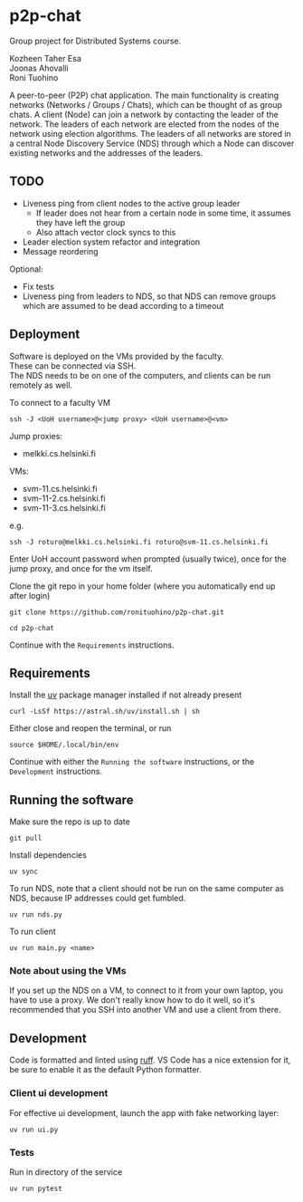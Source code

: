 # p2p-chat

Group project for Distributed Systems course.

Kozheen Taher Esa  
Joonas Ahovalli  
Roni Tuohino

A peer-to-peer (P2P) chat application. The main functionality is creating
networks (Networks / Groups / Chats), which can be thought of as group chats. A
client (Node) can join a network by contacting the leader of the network. The
leaders of each network are elected from the nodes of the network using election
algorithms. The leaders of all networks are stored in a central Node Discovery
Service (NDS) through which a Node can discover existing networks and the
addresses of the leaders.

## TODO

- Liveness ping from client nodes to the active group leader
  - If leader does not hear from a certain node in some time, it assumes they have left the group
  - Also attach vector clock syncs to this
- Leader election system refactor and integration
- Message reordering

Optional:

- Fix tests
- Liveness ping from leaders to NDS, so that NDS can remove groups which are assumed to be dead according to a timeout

## Deployment

Software is deployed on the VMs provided by the faculty.  
These can be connected via SSH.  
The NDS needs to be on one of the computers, and clients can be run remotely as
well.

To connect to a faculty VM

```
ssh -J <UoH username>@<jump proxy> <UoH username>@<vm>
```

Jump proxies:
- melkki.cs.helsinki.fi

VMs: 
- svm-11.cs.helsinki.fi
- svm-11-2.cs.helsinki.fi
- svm-11-3.cs.helsinki.fi

e.g.

```
ssh -J roturo@melkki.cs.helsinki.fi roturo@svm-11.cs.helsinki.fi
```

Enter UoH account password when prompted (usually twice), once for the jump
proxy, and once for the vm itself.

Clone the git repo in your home folder (where you automatically end up after
login)

```
git clone https://github.com/ronituohino/p2p-chat.git
```

```
cd p2p-chat
```

Continue with the `Requirements` instructions.

## Requirements

Install the [uv](https://docs.astral.sh/uv/) package manager installed if not
already present

```
curl -LsSf https://astral.sh/uv/install.sh | sh
```

Either close and reopen the terminal, or run

```
source $HOME/.local/bin/env
```

Continue with either the `Running the software` instructions, or the
`Development` instructions.

## Running the software

Make sure the repo is up to date

```
git pull
```

Install dependencies 

```
uv sync
```

To run NDS, note that a client should not be run on the same computer as NDS, because IP addresses could get fumbled.

```
uv run nds.py
```

To run client

```
uv run main.py <name>
```

### Note about using the VMs

If you set up the NDS on a VM, to connect to it from your own laptop, you have
to use a proxy. We don't really know how to do it well, so it's recommended that
you SSH into another VM and use a client from there.

## Development

Code is formatted and linted using [ruff](https://docs.astral.sh/ruff/). VS Code
has a nice extension for it, be sure to enable it as the default Python
formatter.

### Client ui development

For effective ui development, launch the app with fake networking layer:

```
uv run ui.py
```

### Tests

Run in directory of the service

```
uv run pytest
```
